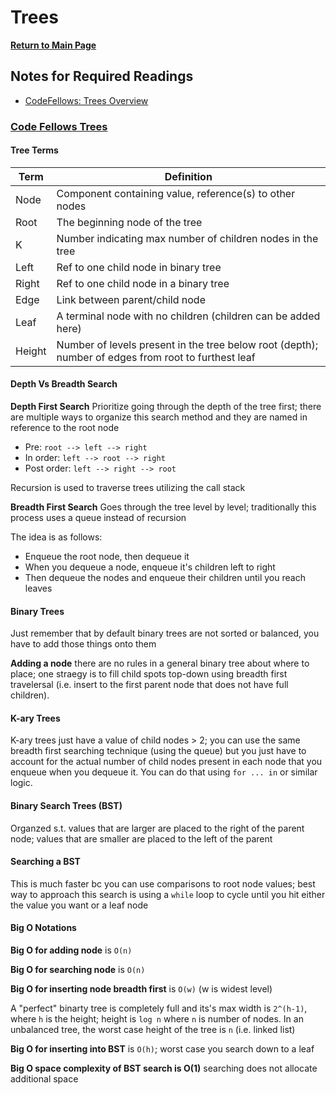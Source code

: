 # Trees

**[Return to Main Page](https://annethor.github.io/reading-notes/)**

## Notes for Required Readings

- [CodeFellows: Trees Overview](#code-fellows-trees)

### [Code Fellows Trees](https://codefellows.github.io/common_curriculum/data_structures_and_algorithms/Code_401/class-15/resources/Trees.html)

#### Tree Terms 

Term | Definition
---- | ----------
Node | Component containing value, reference(s) to other nodes
Root | The beginning node of the tree
K | Number indicating max number of children nodes in the tree 
Left | Ref to one child node in binary tree
Right | Ref to one child node in a binary tree
Edge | Link between parent/child node
Leaf | A terminal node with no children (children can be added here)
Height | Number of levels present in the tree below root (depth); number of edges from root to furthest leaf

#### Depth Vs Breadth Search

**Depth First Search**
Prioritize going through the depth of the tree first; there are multiple ways to organize this search method and they are named in reference to the root node

- Pre: ```root --> left --> right```
- In order: ```left --> root --> right```
- Post order: ```left --> right --> root```

Recursion is used to traverse trees utilizing the call stack

**Breadth First Search**
Goes through the tree level by level; traditionally this process uses a queue instead of recursion

The idea is as follows:

- Enqueue the root node, then dequeue it
- When you dequeue a node, enqueue it's children left to right
- Then dequeue the nodes and enqueue their children until you reach leaves


#### Binary Trees 

Just remember that by default binary trees are not sorted or balanced, you have to add those things onto them

**Adding a node** there are no rules in a general binary tree about where to place; one straegy is to fill child spots top-down using breadth first travelersal (i.e. insert to the first parent node that does not have full children).

#### K-ary Trees

K-ary trees just have a value of child nodes > 2; you can use the same breadth first searching technique (using the queue) but you just have to account for the actual number of child nodes present in each node that you enqueue when you dequeue it. You can do that using ```for ... in``` or similar logic.

#### Binary Search Trees (BST)

Organzed s.t. values that are larger are placed to the right of the parent node; values that are smaller are placed to the left of the parent

#### Searching a BST

This is much faster bc you can use comparisons to root node values; best way to approach this search is using a ```while``` loop to cycle until you hit either the value you want or a leaf node


#### Big O Notations

**Big O for adding node** is ```O(n)```

**Big O for searching node** is ```O(n)```

**Big O for inserting node breadth first** is ```O(w)``` (w is widest level)

A "perfect" binarty tree is completely full and its's max width is ```2^(h-1)```, where ```h``` is the height; height is ```log n``` where ```n``` is number of nodes. In an unbalanced tree, the worst case height of the tree is ```n``` (i.e. linked list)

**Big O for inserting into BST** is ```O(h)```; worst case you search down to a leaf

**Big O space complexity of BST search is O(1)** searching does not allocate additional space
